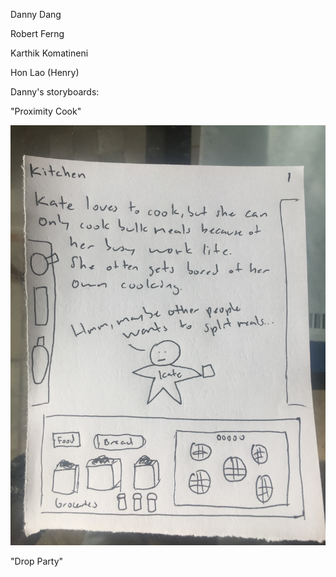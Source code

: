 Danny Dang

Robert Ferng

Karthik Komatineni

Hon Lao (Henry)




Danny's storyboards:

"Proximity Cook"

![Proximity Cook 1](https://github.com/Rferng/Cogs121/blob/master/images/storyboards/DDstoryboard1-1.JPG)


"Drop Party"